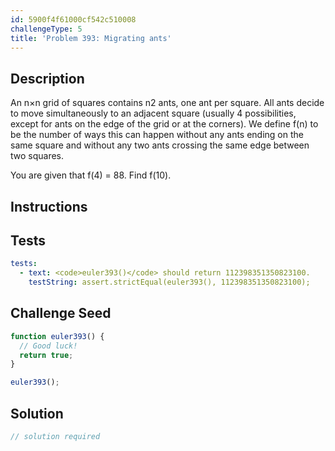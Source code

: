 ```yaml
---
id: 5900f4f61000cf542c510008
challengeType: 5
title: 'Problem 393: Migrating ants'
---
```


## Description
<section id='description'>
An  n×n grid of squares contains  n2 ants, one ant per square.
All ants decide to move simultaneously to an adjacent square (usually 4 possibilities, except for ants on the edge of the grid or at the corners).
We define f(n) to be the number of ways this can happen without any ants ending on the same square and without any two ants crossing the same edge between two squares.


You are given that f(4) = 88.
Find  f(10).
</section>

## Instructions
<section id='instructions'>

</section>

## Tests
<section id='tests'>

```yml
tests:
  - text: <code>euler393()</code> should return 112398351350823100.
    testString: assert.strictEqual(euler393(), 112398351350823100);

```

</section>

## Challenge Seed
<section id='challengeSeed'>

<div id='js-seed'>

```js
function euler393() {
  // Good luck!
  return true;
}

euler393();
```

</div>



</section>

## Solution
<section id='solution'>

```js
// solution required
```
</section>
